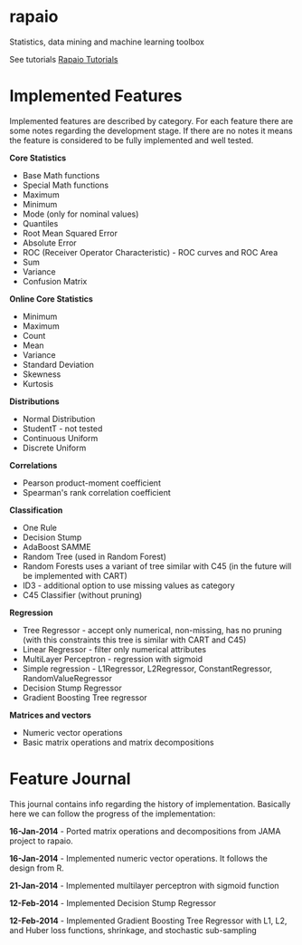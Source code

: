rapaio
======

Statistics, data mining and machine learning toolbox

See tutorials [Rapaio Tutorials](http://padreati.github.io/rapaio/)

Implemented Features
====================

Implemented features are described by category. For each feature there are some
notes regarding the development stage. If there are no notes it means the feature
is considered to be fully implemented and well tested.

**Core Statistics**

* Base Math functions
* Special Math functions
* Maximum
* Minimum
* Mode (only for nominal values)
* Quantiles
* Root Mean Squared Error
* Absolute Error
* ROC (Receiver Operator Characteristic) - ROC curves and ROC Area
* Sum
* Variance
* Confusion Matrix

**Online Core Statistics**

* Minimum
* Maximum
* Count
* Mean
* Variance
* Standard Deviation
* Skewness
* Kurtosis

**Distributions**

* Normal Distribution
* StudentT - not tested
* Continuous Uniform
* Discrete Uniform

**Correlations**

* Pearson product-moment coefficient
* Spearman's rank correlation coefficient

**Classification**

* One Rule
* Decision Stump
* AdaBoost SAMME
* Random Tree (used in Random Forest)
* Random Forests uses a variant of tree similar with C45 (in the future will be implemented with CART)
* ID3 - additional option to use missing values as category
* C45 Classifier (without pruning)

**Regression**

* Tree Regressor - accept only numerical, non-missing, has no pruning (with this constraints
this tree is similar with CART and C45)
* Linear Regressor - filter only numerical attributes
* MultiLayer Perceptron - regression with sigmoid
* Simple regression - L1Regressor, L2Regressor, ConstantRegressor, RandomValueRegressor
* Decision Stump Regressor
* Gradient Boosting Tree regressor

**Matrices and vectors**
* Numeric vector operations
* Basic matrix operations and matrix decompositions

Feature Journal
===============

This journal contains info regarding the history of implementation. Basically here we can follow
the progress of the implementation:

**16-Jan-2014** - Ported matrix operations and decompositions from JAMA project to rapaio.

**16-Jan-2014** - Implemented numeric vector operations. It follows the design from R.

**21-Jan-2014** - Implemented multilayer perceptron with sigmoid function

**12-Feb-2014** - Implemented Decision Stump Regressor

**12-Feb-2014** - Implemented Gradient Boosting Tree Regressor with L1, L2, and
Huber loss functions, shrinkage, and stochastic sub-sampling